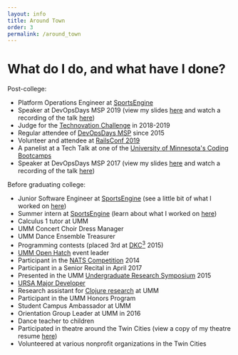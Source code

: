```yaml
---
layout: info
title: Around Town
order: 3
permalink: /around_town
---
```


# What do I do, and what have I done?

Post-college:
* Platform Operations Engineer at [SportsEngine](https://www.sportsengine.com/corp/careers)
* Speaker at DevOpsDays MSP 2019 (view my slides [here](/resources/DevOpsDays_MSP_Ignite_08062019.pdf) and watch a recording of the talk [here](https://devopsdays.org/events/2019-minneapolis/program/emma-sax/"))
* Judge for the [Technovation Challenge](https://technovationchallenge.org) in 2018-2019
* Regular attendee of [DevOpsDays MSP](https://devopsdays.org/) since 2015
* Volunteer and attendee at [RailsConf 2019](https://railsconf.org/)
* A panelist at a Tech Talk at one of the [University of Minnesota's Coding Bootcamps](https://bootcamp.umn.edu/)
* Speaker at DevOpsDays MSP 2017 (view my slides [here](/resources/DevOpsDays_MSP_Ignite_07252017.pdf) and watch a recording of the talk [here](https://devopsdays.org/events/2017-minneapolis/program/emma-sax/))

Before graduating college:
* Junior Software Engineer at [SportsEngine](https://www.sportsengine.com/corp/careers) (see a little bit of what I worked on [here](https://www.codinginthecrease.com/news_article/show/772772))
* Summer intern at [SportsEngine](https://www.sportsengine.com/corp/careers) (learn about what I worked on [here](http://www.codinginthecrease.com/news_article/show/545869))
* Calculus 1 tutor at UMM
* UMM Concert Choir Dress Manager
* UMM Dance Ensemble Treasurer
* Programming contests (placed 3rd at [DKC<sup>3</sup>](http://www.digikey.com/US/EN/Careers/computing-competition.html) 2015)
* [UMM Open Hatch](https://github.com/OH-UMM/2015/wiki) event leader
* Participant in the [NATS Competition](http://www.nats.org/competitions.html) 2014
* Participant in a Senior Recital in April 2017
* Presented in the UMM [Undergraduate Research Symposium](http://www.morris.umn.edu/urs/) 2015
* [URSA Major Developer](https://github.com/emma-sax4/UMM3601ursamajor)
* Research assistant for [Clojure research](https://github.com/Clojure-Intro-Course) at UMM
* Participant in the UMM Honors Program
* Student Campus Ambassador at UMM
* Orientation Group Leader at UMM in 2016
* Dance teacher to children
* Participated in theatre around the Twin Cities (view a copy of my theatre resume [here](/resources/SaxTheatreResume.pdf))
* Volunteered at various nonprofit organizations in the Twin Cities
